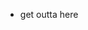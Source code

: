- get outta here


<!---
VirginitySnatcher/VirginitySnatcher is a ✨ special ✨ repository because its `README.md` (this file) appears on your GitHub profile.
You can click the Preview link to take a look at your changes.
--->
